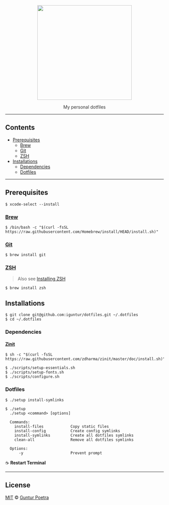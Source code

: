 <div align='center'>
	<img src='https://dotfiles.github.io/images/dotfiles-logo.png' width='300px'>
	<p style='color: #333333'>My personal dotfiles</p>
</div>

---

## Contents <!-- omit in toc -->

- [Prerequisites](#prerequisites)
  - [Brew](#brew)
  - [Git](#git)
  - [ZSH](#zsh)
- [Installations](#installations)
  - [Dependencies](#dependencies)
  - [Dotfiles](#dotfiles)

---

## Prerequisites

```console
$ xcode-select --install
```

### [Brew](https://brew.sh)

```console
$ /bin/bash -c "$(curl -fsSL https://raw.githubusercontent.com/Homebrew/install/HEAD/install.sh)"
```

### [Git](https://git-scm.com)

```console
$ brew install git
```

### [ZSH](https://www.zsh.org)

> Also see [Installing ZSH](https://github.com/robbyrussell/oh-my-zsh/wiki/Installing-ZSH)

```console
$ brew install zsh
```

## Installations

```console
$ git clone git@github.com:iguntur/dotfiles.git ~/.dotfiles
$ cd ~/.dotfiles
```

### Dependencies

#### [Zinit](https://github.com/zdharma/zinit) <!-- omit in toc -->

```console
$ sh -c "$(curl -fsSL https://raw.githubusercontent.com/zdharma/zinit/master/doc/install.sh)"
```

```console
$ ./scripts/setup-essentials.sh
$ ./scripts/setup-fonts.sh
$ ./scripts/configure.sh
```

### Dotfiles

```console
$ ./setup install-symlinks
```

```console
$ ./setup
  ./setup <command> [options]

  Commands:
    install-files            Copy static files
    install-config           Create config symlinks
    install-symlinks         Create all dotfiles symlinks
    clean-all                Remove all dotfiles symlinks

  Options:
      -y                     Prevent prompt
```

☕️ **Restart Terminal**

---

## License <!-- omit in toc -->

[MIT](https://opensource.org/licenses/MIT) © [Guntur Poetra](https://gunturpoetra.com)

